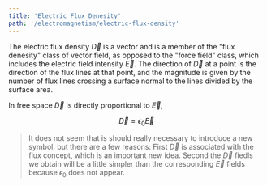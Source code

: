 ```yaml
---
title: 'Electric Flux Denesity'
path: '/electromagnetism/electric-flux-density'
---
```


The electric flux density $\vec{D}$ is a vector and is a member of the "flux denesity" class of vector field, as opposed to the "force field" class, which includes the electric field intensity $\vec{E}$. The direction of $\vec{D}$ at a point is the direction of the flux lines at that point, and the magnitude is given by the number of flux lines crossing a surface normal to the lines divided by the surface area.

In free space $\vec{D}$ is directly proportional to $\vec{E}$,

$$\vec{D}=\epsilon_0\vec{E}$$

> It does not seem that is should really necessary to introduce a new symbol, but there are a few reasons: First $\vec{D}$ is associated with the flux concept, which is an important new idea. Second the $\vec{D}$ fiedls we obtain will be a little simpler than the corresponding $\vec{E}$ fields because $\epsilon_0$ does not appear.
